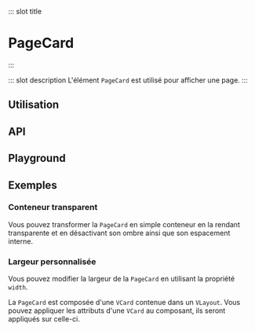 ::: slot title
# PageCard
:::

::: slot description
L'élément `PageCard` est utilisé pour afficher une page.
:::

## Utilisation

<DocExample
	eager
	file="elements/page-card/examples/page-card"
/>

## API

<DocApi
	:value="['PageCard']"
	:api="{
		PageCard: {
			props: [
				{
					name: 'min-height',
					type: 'boolean',
					defaultValue: 'false',
					description: 'Définit une hauteur minimale de `500px`.'
				},
				{
					name: 'no-shadow',
					type: 'boolean',
					defaultValue: 'false',
					description: 'Supprime l\'ombre de la `VCard`.'
				},
				{
					name: 'card-class',
					type: 'string',
					defaultValue: 'undefined',
					description: 'Les classes à appliquer à la `VCard.`'
				},
				{
					name: 'card-padding',
					type: 'string',
					defaultValue: '\'px-6 py-4\'',
					description: 'Le padding à appliquer à la `VCard`.'
				},
				{
					name: 'vuetify-options',
					type: 'Options',
					defaultValue: 'undefined',
					description: 'Personnalisation des composants Vuetify en utilisant la directive `customizable`.'
				}
			],
			slots: [
				{
					name: 'default',
					description: 'Slot pour afficher du contenu.'
				}
			]
		}
	}"
/>

## Playground

<DocExample file="elements/page-card/examples/page-card-playground" />

## Exemples

### Conteneur transparent

Vous pouvez transformer la `PageCard` en simple conteneur en la rendant transparente et en désactivant son ombre ainsi que son espacement interne.

<DocExample file="elements/page-card/examples/page-card-transparent" />

### Largeur personnalisée

Vous pouvez modifier la largeur de la `PageCard` en utilisant la propriété `width`.

<DocInfo>

La `PageCard` est composée d'une `VCard` contenue dans un `VLayout`. Vous pouvez appliquer les attributs d'une `VCard` au composant, ils seront appliqués sur celle-ci.

</DocInfo>

<DocExample file="elements/page-card/examples/page-card-width" />
